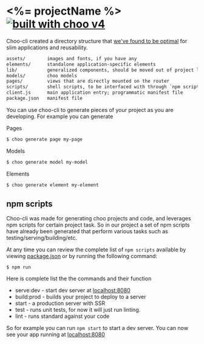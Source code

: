 # <%= projectName %> [![built with choo v4](https://img.shields.io/badge/built%20with%20choo-v4-ffc3e4.svg?style=flat-square)](https://github.com/yoshuawuyts/choo)

Choo-cli created a directory structure that [we've found to be optimal](https://github.com/yoshuawuyts/choo-handbook/blob/master/content/guides-designing-for-reusability.md) for slim
applications and reusability.

```txt
assets/        images and fonts, if you have any
elements/      standalone application-specific elements
lib/           generalized components, should be moved out of project later
models/        choo models
pages/         views that are directly mounted on the router
scripts/       shell scripts, to be interfaced with through `npm scripts`
client.js      main application entry; programmatic manifest file
package.json   manifest file
```

You can use choo-cli to generate pieces of your project as you are developing.
For example you can generate

Pages
```bash
$ choo generate page my-page
```

Models
```bash
$ choo generate model my-model
```

Elements
```bash
$ choo generate element my-element
```

## npm scripts

Choo-cli was made for generating choo projects and code, and leverages npm scripts
for certain project task. So in our project a set of npm scripts have already
been generated that perform various tasks such as testing/serving/building/etc.

At any time you can review the complete list of `npm scripts` available by viewing
[package.json](./package.json) or by running the following command:

```
$ npm run
```

Here is complete list the the commands and their function

- serve:dev - start dev server at [localhost:8080](https://localhost:8080)
- build:prod - builds your project to deploy to a server
- start - a production server with SSR
- test - runs unit tests, for now it will just run linting.
- lint - runs standard against your code

So for example you can run `npm start` to start a dev server. You can now see your
app running at [localhost:8080](https://localhost:8080)
